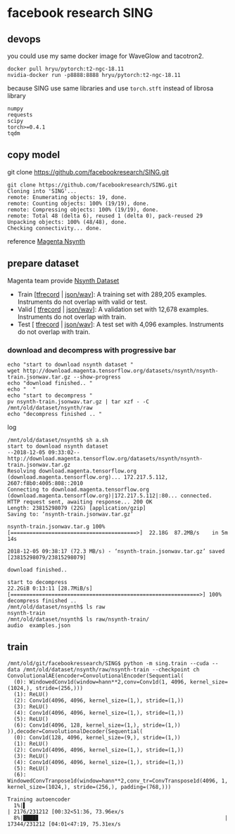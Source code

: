 
# facebook research SING

## devops 

you could use my same docker image for WaveGlow and tacotron2. 

```
docker pull hryu/pytorch:t2-ngc-18.11
nvidia-docker run -p8888:8888 hryu/pytorch:t2-ngc-18.11
``` 

because SING use same libraries and use `torch.stft` instead of librosa library 
```
numpy
requests
scipy
torch>=0.4.1
tqdm
```

## copy model 
git clone https://github.com/facebookresearch/SING.git
```
git clone https://github.com/facebookresearch/SING.git
Cloning into 'SING'...
remote: Enumerating objects: 19, done.
remote: Counting objects: 100% (19/19), done.
remote: Compressing objects: 100% (19/19), done.
remote: Total 48 (delta 6), reused 1 (delta 0), pack-reused 29
Unpacking objects: 100% (48/48), done.
Checking connectivity... done.
```



reference [Magenta Nsynth](https://github.com/tensorflow/magenta/tree/master/magenta/models/nsynth) 



## prepare dataset 

Magenta team provide [Nsynth Dataset](https://magenta.tensorflow.org/datasets/nsynth) 

- Train [[tfrecord](http://download.magenta.tensorflow.org/datasets/nsynth/nsynth-train.tfrecord) | [json/wav](http://download.magenta.tensorflow.org/datasets/nsynth/nsynth-train.jsonwav.tar.gz)]: A training set with 289,205 examples. Instruments do not overlap with valid or test.
- Valid [ [tfrecord](http://download.magenta.tensorflow.org/datasets/nsynth/nsynth-valid.tfrecord) | [json/wav](http://download.magenta.tensorflow.org/datasets/nsynth/nsynth-valid.jsonwav.tar.gz)]: A validation set with 12,678 examples. Instruments do not overlap with train.
- Test [ [tfrecord](http://download.magenta.tensorflow.org/datasets/nsynth/nsynth-test.tfrecord) | [json/wav](http://download.magenta.tensorflow.org/datasets/nsynth/nsynth-test.jsonwav.tar.gz)]: A test set with 4,096 examples. Instruments do not overlap with train.


### download and decompress with progressive bar 
```
echo "start to download nsynth dataset "
wget http://download.magenta.tensorflow.org/datasets/nsynth/nsynth-train.jsonwav.tar.gz --show-progress 
echo "download finished.. "
echo "  "
echo "start to decompress "
pv nsynth-train.jsonwav.tar.gz | tar xzf - -C /mnt/old/dataset/nsynth/raw
echo "decompress finished .. "

```


log
```
/mnt/old/dataset/nsynth$ sh a.sh 
start to download nsynth dataset 
--2018-12-05 09:33:02--  http://download.magenta.tensorflow.org/datasets/nsynth/nsynth-train.jsonwav.tar.gz
Resolving download.magenta.tensorflow.org (download.magenta.tensorflow.org)... 172.217.5.112, 2607:f8b0:4005:808::2010
Connecting to download.magenta.tensorflow.org (download.magenta.tensorflow.org)|172.217.5.112|:80... connected.
HTTP request sent, awaiting response... 200 OK
Length: 23815298079 (22G) [application/gzip]
Saving to: ‘nsynth-train.jsonwav.tar.gz’

nsynth-train.jsonwav.tar.g 100%[========================================>]  22.18G  87.2MB/s    in 5m 14s  

2018-12-05 09:38:17 (72.3 MB/s) - ‘nsynth-train.jsonwav.tar.gz’ saved [23815298079/23815298079]

download finished.. 
  
start to decompress 
22.2GiB 0:13:11 [28.7MiB/s] [============================================================>] 100%            
decompress finished .. 
/mnt/old/dataset/nsynth$ ls raw
nsynth-train
/mnt/old/dataset/nsynth$ ls raw/nsynth-train/
audio  examples.json

```

## train

```
/mnt/old/git/facebookressearch/SING$ python -m sing.train --cuda --data /mnt/old/dataset/nsynth/raw/nsynth-train --checkpoint ch
ConvolutionalAE(encoder=ConvolutionalEncoder(Sequential(
  (0): WindowedConv1d(window=hann**2,conv=Conv1d(1, 4096, kernel_size=(1024,), stride=(256,)))
  (1): ReLU()
  (2): Conv1d(4096, 4096, kernel_size=(1,), stride=(1,))
  (3): ReLU()
  (4): Conv1d(4096, 4096, kernel_size=(1,), stride=(1,))
  (5): ReLU()
  (6): Conv1d(4096, 128, kernel_size=(1,), stride=(1,))
)),decoder=ConvolutionalDecoder(Sequential(
  (0): Conv1d(128, 4096, kernel_size=(9,), stride=(1,))
  (1): ReLU()
  (2): Conv1d(4096, 4096, kernel_size=(1,), stride=(1,))
  (3): ReLU()
  (4): Conv1d(4096, 4096, kernel_size=(1,), stride=(1,))
  (5): ReLU()
  (6): WindowedConvTranpose1d(window=hann**2,conv_tr=ConvTranspose1d(4096, 1, kernel_size=(1024,), stride=(256,), padding=(768,)))

Training autoencoder
  1%|▌                                                                | 2176/231212 [00:32<51:36, 73.96ex/s
  8%|████▊                                                           | 17344/231212 [04:01<47:19, 75.31ex/s
```

